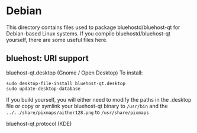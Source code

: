 
Debian
====================
This directory contains files used to package bluehostd/bluehost-qt
for Debian-based Linux systems. If you compile bluehostd/bluehost-qt yourself, there are some useful files here.

## bluehost: URI support ##


bluehost-qt.desktop  (Gnome / Open Desktop)
To install:

	sudo desktop-file-install bluehost-qt.desktop
	sudo update-desktop-database

If you build yourself, you will either need to modify the paths in
the .desktop file or copy or symlink your bluehost-qt binary to `/usr/bin`
and the `../../share/pixmaps/aither128.png` to `/usr/share/pixmaps`

bluehost-qt.protocol (KDE)

